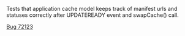 Tests that application cache model keeps track of manifest urls and statuses correctly after UPDATEREADY event and swapCache() call.

[Bug 72123](https://bugs.webkit.org/show_bug.cgi?id=72123)
